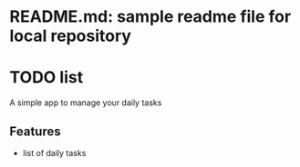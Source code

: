 # README.md: sample readme file for local repository
# TODO list
A simple app to manage your daily tasks

## Features
* list of daily tasks

